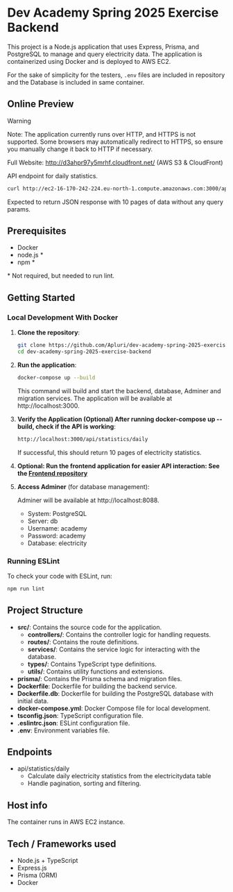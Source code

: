 # Dev Academy Spring 2025 Exercise Backend

This project is a Node.js application that uses Express, Prisma, and PostgreSQL to manage and query electricity data. The application is containerized using Docker and is deployed to AWS EC2.

For the sake of simplicity for the testers, `.env` files are included in repository and the Database is included in same container.

## Online Preview

> [!WARNING]
> Note: The application currently runs over HTTP, and HTTPS is not supported. Some browsers may automatically redirect to HTTPS, so ensure you manually change it back to HTTP if necessary.

Full Website: http://d3ahpr97y5mrhf.cloudfront.net/ (AWS S3 & CloudFront)

API endpoint for daily statistics.

```bash
curl http://ec2-16-170-242-224.eu-north-1.compute.amazonaws.com:3000/api/statistics/daily
```

Expected to return JSON response with 10 pages of data without any query params.

## Prerequisites

- Docker
- node.js \*
- npm \*

\* Not required, but needed to run lint.

## Getting Started

### Local Development With Docker

1. **Clone the repository**:

   ```bash
   git clone https://github.com/Apluri/dev-academy-spring-2025-exercise-backend.git
   cd dev-academy-spring-2025-exercise-backend
   ```

2. **Run the application**:

   ```bash
   docker-compose up --build
   ```

   This command will build and start the backend, database, Adminer and migration services. The application will be available at http://localhost:3000.

3. **Verify the Application (Optional) After running docker-compose up --build, check if the API is working**:

   ```bash
   http://localhost:3000/api/statistics/daily
   ```

   If successful, this should return 10 pages of electricity statistics.

4. **Optional: Run the frontend application for easier API interaction: See the
   [Frontend repository](https://github.com/Apluri/dev-academy-spring-2025-exercise-frontend)**

5. **Access Adminer** (for database management):

   Adminer will be available at http://localhost:8088.

   - System: PostgreSQL
   - Server: db
   - Username: academy
   - Password: academy
   - Database: electricity

### Running ESLint

To check your code with ESLint, run:

```bash
npm run lint
```

## Project Structure

- **src/**: Contains the source code for the application.
  - **controllers/**: Contains the controller logic for handling requests.
  - **routes/**: Contains the route definitions.
  - **services/**: Contains the service logic for interacting with the database.
  - **types/**: Contains TypeScript type definitions.
  - **utils/**: Contains utility functions and extensions.
- **prisma/**: Contains the Prisma schema and migration files.
- **Dockerfile**: Dockerfile for building the backend service.
- **Dockerfile.db**: Dockerfile for building the PostgreSQL database with initial data.
- **docker-compose.yml**: Docker Compose file for local development.
- **tsconfig.json**: TypeScript configuration file.
- **.eslintrc.json**: ESLint configuration file.
- **.env**: Environment variables file.

## Endpoints

- api/statistics/daily
  - Calculate daily electricity statistics from the electricitydata table
  - Handle pagination, sorting and filtering.

## Host info

The container runs in AWS EC2 instance.

## Tech / Frameworks used

- Node.js + TypeScript
- Express.js
- Prisma (ORM)
- Docker
